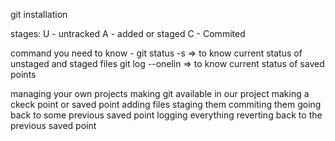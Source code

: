 git installation

stages:
U - untracked
A - added or staged
C - Commited

command you need to know - 
git status -s => to know current status of unstaged and staged files
git log --onelin => to know current status of saved points


managing your own projects
making git available in our project
making a ckeck point or saved point
    adding files
    staging them
    commiting them
going back to some previous saved point
    logging everything
    reverting back to the previous saved point 